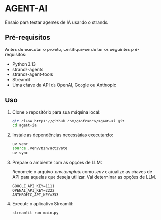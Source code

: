 # AGENT-AI

Ensaio para testar agentes de IA usando o strands.

## Pré-requisitos

Antes de executar o projeto, certifique-se de ter os seguintes pré-requisitos:

- Python 3.13
- strands-agents
- strands-agent-tools
- Streamlit
- Uma chave da API da OpenAI, Google ou Anthropic

## Uso

1. Clone o repositório para sua máquina local:

   ```bash
   git clone https://github.com/gapfranco/agent-ai.git
   cd agent-ia
   ```

2. Instale as dependências necessárias executando:
   ```bash
   uv venv
   source .venv/bin/activate
   uv sync
   ```

3. Prepare o ambiente com as opções de LLM:

   Renomeie o arquivo *.env.template* como *.env* e atualize as chaves de API para
   aquelas que deseja utilizar. Vai determinar as opções de LLM. 

   ```
   GOOGLE_API_KEY=1111
   OPENAI_API_KEY=2222
   ANTHROPIC_API_KEY=333
   ``` 
4. Execute o aplicativo Streamlit:
   ```bash
   streamlit run main.py
   ``` 
 
